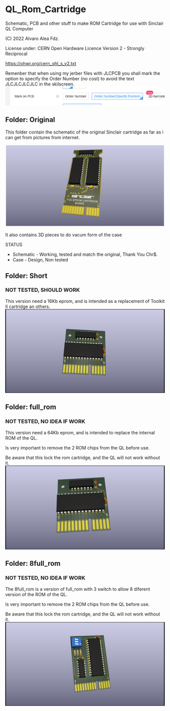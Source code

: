# QL_Rom_Cartridge
Schematic, PCB and other stuff to make ROM Cartridge for use with Sinclair QL Computer

(C) 2022 Alvaro Alea Fdz.

License under: CERN Open Hardware Licence Version 2 - Strongly Reciprocal

https://ohwr.org/cern_ohl_s_v2.txt

Remenber that when using my jerber files with JLCPCB you shall mark the option to specify the Order Number (no cost) to avoid the text JLCJLCJLCJLC in the skilscreen.
![My image](Note.png)

## Folder: Original
This folder contain the schematic of the original Sinclair cartridge as far as i can get from pictures from internet.

![My image](original/QL_ROM_Cartridge_original.png) 

It also contains 3D pieces to do vacum form of the case

STATUS
- Schematic - Working, tested and match the original, Thank You Chr$.
- Case - Design, Non tested

## Folder: Short

### NOT TESTED, SHOULD WORK
This version need a 16Kb eprom, and is intended as a replacement of Toolkit II cartridge an others.
![My image](short/short.png)
## Folder: full_rom

### NOT TESTED, NO IDEA IF WORK
This version need a 64Kb eprom, and is intended to replace the internal ROM of the QL.

Is very important to remove the 2 ROM chips from the QL before use.

Be aware that this lock the rom cartridge, and the QL will not work without it.
![My image](full_rom/full_rom.png)

## Folder: 8full_rom

### NOT TESTED, NO IDEA IF WORK
The 8full_rom is a version of full_rom with 3 switch to allow 8 diferent version of the ROM of the QL.

Is very important to remove the 2 ROM chips from the QL before use.

Be aware that this lock the rom cartridge, and the QL will not work without it.
![My image](8full_roms/8full_roms.png)
